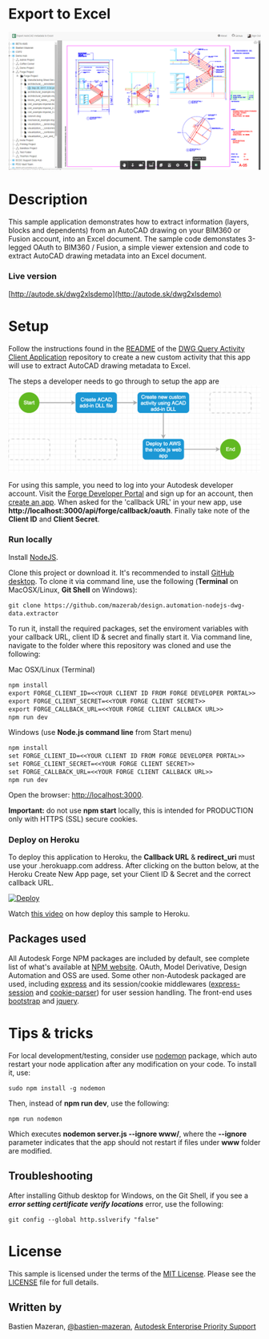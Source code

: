# Export to Excel

![alt text](https://github.com/mazerab/design.automation-nodejs-dwg-data.extractor/blob/master/www/img/export2excel.png)

# Description

This sample application demonstrates how to extract information (layers, blocks and dependents) from an AutoCAD drawing on your BIM360 or Fusion account, into an Excel document.  The sample code demonstates 3-legged OAuth to BIM360 / Fusion, a simple viewer extension and code to extract AutoCAD drawing metadata into an Excel document.

### Live version

[http://autode.sk/dwg2xlsdemo](http://autode.sk/dwg2xlsdemo)

# Setup

Follow the instructions found in the [README](https://github.com/mazerab/design.automation-dwgquery-activity-clientapp/blob/master/README.md) of the [DWG Query Activity Client Application](https://github.com/mazerab/design.automation-dwgquery-activity-clientapp) repository to create a new custom activity that this app will use to extract AutoCAD drawing metadata to Excel.

The steps a developer needs to go through to setup the app are
![Developer Flow](https://github.com/mazerab/design.automation-nodejs-dwg-data.extractor/blob/master/www/img/developer_flow.png)

For using this sample, you need to log into your Autodesk developer account. Visit the [Forge Developer Portal](https://developer.autodesk.com) and sign up for an account, then [create an app](https://developer.autodesk.com/myapps/create). When asked for the 'callback URL' in your new app, use **http://localhost:3000/api/forge/callback/oauth**. Finally take note of the **Client ID** and **Client Secret**.

### Run locally

Install [NodeJS](https://nodejs.org).

Clone this project or download it. It's recommended to install [GitHub desktop](https://desktop.github.com/). To clone it via command line, use the following (**Terminal** on MacOSX/Linux, **Git Shell** on Windows):

    git clone https://github.com/mazerab/design.automation-nodejs-dwg-data.extractor

To run it, install the required packages, set the enviroment variables with your callback URL, client ID & secret and finally start it. Via command line, navigate to the folder where this repository was cloned and use the following:

Mac OSX/Linux (Terminal)

    npm install
    export FORGE_CLIENT_ID=<<YOUR CLIENT ID FROM FORGE DEVELOPER PORTAL>>
    export FORGE_CLIENT_SECRET=<<YOUR FORGE CLIENT SECRET>>
    export FORGE_CALLBACK_URL=<<YOUR FORGE CLIENT CALLBACK URL>>
    npm run dev

Windows (use <b>Node.js command line</b> from Start menu)

    npm install
    set FORGE_CLIENT_ID=<<YOUR CLIENT ID FROM FORGE DEVELOPER PORTAL>>
    set FORGE_CLIENT_SECRET=<<YOUR FORGE CLIENT SECRET>>
    set FORGE_CALLBACK_URL=<<YOUR FORGE CLIENT CALLBACK URL>>
    npm run dev

Open the browser: [http://localhost:3000](http://localhost:3000).

**Important:** do not use **npm start** locally, this is intended for PRODUCTION only with HTTPS (SSL) secure cookies.

### Deploy on Heroku

To deploy this application to Heroku, the **Callback URL** & **redirect_uri** must use your .herokuapp.com address. After clicking on the button below, at the Heroku Create New App page, set your Client ID & Secret and the correct callback URL.

[![Deploy](https://www.herokucdn.com/deploy/button.svg)](https://heroku.com/deploy)

Watch [this video](https://www.youtube.com/watch?v=Oqa9O20Gj0c) on how deploy this sample to Heroku.

## Packages used

All Autodesk Forge NPM packages are included by default, see complete list of what's available at [NPM website](https://www.npmjs.com/browse/keyword/autodesk). OAuth, Model Derivative, Design Automation and OSS are used. Some other non-Autodesk packaged are used, including [express](https://www.npmjs.com/package/express) and its session/cookie middlewares ([express-session](https://www.npmjs.com/package/express-session) and [cookie-parser](https://www.npmjs.com/package/cookie-parser)) for user session handling. The front-end uses [bootstrap](https://www.npmjs.com/package/bootstrap) and [jquery](https://www.npmjs.com/package/jquery).

# Tips & tricks

For local development/testing, consider use [nodemon](https://www.npmjs.com/package/nodemon) package, which auto restart your node application after any modification on your code. To install it, use:

    sudo npm install -g nodemon

Then, instead of <b>npm run dev</b>, use the following:

    npm run nodemon

Which executes **nodemon server.js --ignore www/**, where the **--ignore** parameter indicates that the app should not restart if files under **www** folder are modified.

## Troubleshooting

After installing Github desktop for Windows, on the Git Shell, if you see a ***error setting certificate verify locations*** error, use the following:

    git config --global http.sslverify "false"

# License

This sample is licensed under the terms of the [MIT License](http://opensource.org/licenses/MIT).
Please see the [LICENSE](LICENSE) file for full details.

## Written by
Bastien Mazeran, [@bastien-mazeran](https://www.linkedin.com/in/bastien-mazeran-01200414/), [Autodesk Enterprise Priority Support](https://enterprisehub.autodesk.com/)
